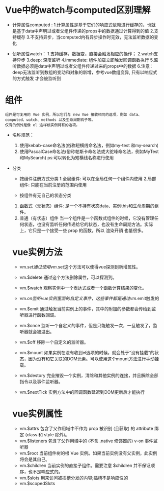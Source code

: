 # Vue中的watch与computed区别理解
- 计算属性computed :
    1.计算属性是基于它们的响应式依赖进行缓存的，也就是基于data中声明过或者父组件传递的props中的数据通过计算得到的值
    2.支持缓存
    3.不支持异步，当computed内有异步操作时无效，无法监听数据的变化

- 侦听属性watch：
    1.支持缓存，数据变，直接会触发相应的操作；
    2.watch支持异步
    3.deep: 深度监听
    4.immediate: 组件加载立即触发回调函数执行
    5.监听数据必须是data中声明过或者父组件传递过来的props中的数据
    6.注意：deep无法监听到数组的变动和对象的新增，参考vue数组变异, 只有以响应式的方式触发 才会被监听到

# 组件
    组件是可复用的 Vue 实例，所以它们与 new Vue 接收相同的选项，例如 data、computed、watch、methods 以及生命周期钩子等。
    仅有的例外是像 el 这样根实例特有的选项。
- 名称规范：
    1. 使用kebab-case命名法(俗称短横线命名法，例如my-test 和my-search)
    2. 使用PascalCase命名法(俗称帕斯卡命名法或大驼峰命名法，例如MyTest和MySearch)  ps:可以转化为短横线名称进行使用
- 分类
    - 按组件注册方式分类
    1.全局组件: 可以在全局任何一个组件内使用
    2.局部组件: 只能在当前注册的范围内使用

    - 按组件有无自己的状态分类
    1. 函数式（无状态）组件: 是一个不持有状态data、实例this和生命周期的组件。
    2. 普通（有状态）组件
    当一个组件是一个函数式组件的时候，它没有管理任何状态，也没有监听任何传递给它的状态，也没有生命周期方法。实际上，它只是一个接受一些 prop 的函数，所以 渲染开销 也低很多。

    # vue实例方法
    - vm.$set       通过使用vm.$set这个方法可以使得vue探测到新增属性。
    - vm.$delete    通过这个方法删除属性，可以探测到。
    - vm.$watch     观察实例中一个表达式或者一个函数计算结果的变化。

    - vm.$on        监听vue实例里面的自定义事件，这些事件都是通过vm.$emit触发的
    - vm.$emit      通过触发当前实例上的事件，其中的附加的参数都会传给到监听器进行函数回调。
    - vm.$once      监听一个自定义的事件，但是只能触发一次，一旦触发了，监听器就会被溢出。
    - vm.$off       移除一个自定义的监听器。

    - vm.$mount     如果实例在没有收到el选项的时候，就会处于“没有挂载”的状态，因为没有和它关联的DOM元素。可以使用这个mount方法进行手动挂载。
    - vm.$destory   完全摧毁一个实例，清除和其他实例的连接，并且解除全部指令以及事件监听器。
    - vm.$nextTick  实例方法中的回调函数延迟到DOM更新后才能执行

    # vue实例属性
    - vm.$attrs         包含了父作用域中不作为 prop 被识别 (且获取) 的 attribute 绑定 (class 和 style 除外)。
    - vm.$listeners     包含了父作用域中的 (不含 .native 修饰器的) v-on 事件监听器
    - vm.$root          当前组件树的根 Vue 实例。如果当前实例没有父实例，此实例将会是其自己。
    - vm.$children      当前实例的直接子组件。需要注意 $children 并不保证顺序，也不是响应式的。
    - vm.$slots         用来访问被插槽分发的内容;插槽不是响应性的
    - vm.$scopedSlots   